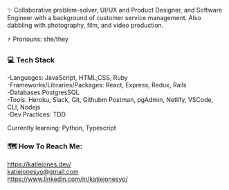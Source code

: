 ✨ Collaborative problem-solver, UI/UX and Product Designer, and Software Engineer with a background of customer service management. Also dabbling with photography, film, and video production.

⚡ Pronouns: she/they


### 💻 Tech Stack

-Languages: JavaScript, HTML,CSS, Ruby
<br>
-Frameworks/Libraries/Packages: React, Express, Redux, Rails
<br>
-Databases:PostgresSQL
<br>
-Tools: Heroku, Slack, Git, Githubm Postman, pgAdmin, Netlify, VSCode, CLI, Nodejs
<br>
-Dev Practices: TDD

Currently learning: Python, Typescript 


### 🗺️ How To Reach Me:

https://katiejones.dev/
<br> 
katiejonesyo@gmail.com
<br>
https://www.linkedin.com/in/katiejonesyo/





<!--
**katiejonesyo/katiejonesyo** is a ✨ _special_ ✨ repository because its `README.md` (this file) appears on your GitHub profile.

Here are some ideas to get you started:

- 🔭 I’m currently working on ...
- 🌱 I’m currently learning ...
- 👯 I’m looking to collaborate on ...
- 🤔 I’m looking for help with ...
- 💬 Ask me about ...
- 📫 How to reach me: ...
- 😄 Pronouns: ...
- ⚡ Fun fact: ...
-->
